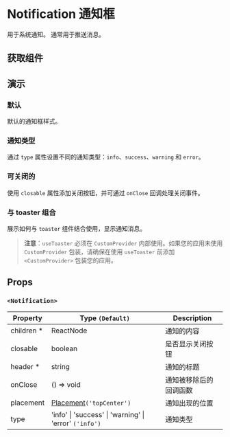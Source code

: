 # Notification 通知框

用于系统通知。 通常用于推送消息。

## 获取组件

<!--{include:<import-guide>}-->

## 演示

### 默认

默认的通知框样式。

<!--{include:`basic.md`}-->

### 通知类型

通过 `type` 属性设置不同的通知类型：`info`、`success`、`warning` 和 `error`。

<!--{include:`type.md`}-->

### 可关闭的

使用 `closable` 属性添加关闭按钮，并可通过 `onClose` 回调处理关闭事件。

<!--{include:`close.md`}-->

### 与 toaster 组合

展示如何与 `toaster` 组件结合使用，显示通知消息。

> **注意**：`useToaster` 必须在 `CustomProvider` 内部使用。如果您的应用未使用 `CustomProvider` 包装，请确保在使用 `useToaster` 前添加 `<CustomProvider>` 包装您的应用。

<!--{include:`with-toaster.md`}-->

## Props

### `<Notification>`

| Property    | Type `(Default)`                                       | Description            |
| ----------- | ------------------------------------------------------ | ---------------------- |
| children \* | ReactNode                                              | 通知的内容             |
| closable    | boolean                                                | 是否显示关闭按钮       |
| header \*   | string                                                 | 通知的标题             |
| onClose     | () => void                                             | 通知被移除后的回调函数 |
| placement   | [Placement](#code-ts-placement-code)`('topCenter')`    | 通知出现的位置         |
| type        | 'info' \| 'success' \| 'warning' \| 'error' `('info')` | 通知类型               |

<!--{include:(_common/types/placement-toaster.md)}-->
